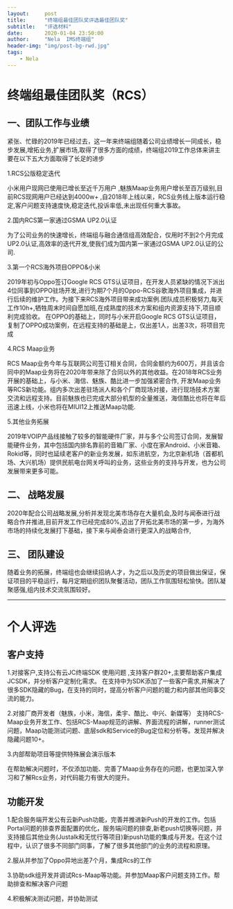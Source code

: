 ```yaml
---
layout:     post
title:      "终端组最佳团队奖评选最佳团队奖"
subtitle:   "评选材料"
date:       2020-01-04 23:50:00
author:     "Nela  IMS终端组"
header-img: "img/post-bg-rwd.jpg"
tags:
    - Nela
---
```


# 终端组最佳团队奖（RCS）

## 一、团队工作与业绩
紧张、忙碌的2019年已经过去，这一年来终端组随着公司业绩增长一同成长，稳步发展,增拓业务,扩展市场,取得了很多方面的成绩，终端组2019工作总体来讲主要在以下五大方面取得了长足的进步

1.RCS公版稳定迭代

小米用户现网已使用已增长至近千万用户 ,魅族Maap业务用户增长至百万级别,目前RCS现网用户已经达到4000w+ ,自2018年上线以来，RCS业务线上版本运行稳定,客户问题支持速度快,稳定迭代,投诉率低,未出现任何重大事故。

2.国内RCS第一家通过GSMA UP2.0认证

为了公司业务的快速增长，终端组与融合通信组高效配合，仅用时不到2个月完成UP2.0认证,高效率的迭代开发,使我们成为国内第一家通过GSMA UP2.0认证的公司.

3.第一个RCS海外项目OPPO&小米

2019年初与Oppo签订Google RCS GTS认证项目，在开发人员紧缺的情况下派出4位同事到OPPO驻场开发,进行为期7个月的Oppo-RCS谷歌海外项目集成，并进行后续的维护工作。为接下来RCS海外项目带来成功案例.团队成员积极努力,每天工作10h+,牺牲周末时间自愿加班,在成熟度的技术方案和组内资源支持下,项目顺利完成验收。
在OPPO的基础上，同时与小米开启Google RCS GTS认证项目，复制了OPPO成功案例，在远程支持的基础是上，仅出差1人，出差3次，将项目完成

4.RCS Maap业务

RCS Maap业务今年与互联网公司签订相关合同，合同金额约为600万，并且该合同中的Maap业务将在2020年带来除了合同以外的其他收益。在2018年RCS业务开展的基础上，与小米、海信、魅族、酷比进一步加强紧密合作, 开发Maap业务等RCS新功能。组内多次出差驻场派人和各个厂商现场对接，进行现场技术方案交流和远程支持。目前魅族也已完成大部分机型的全量推送，海信酷比也将在年后迅速上线，小米也将在MIUI12上推送Maap功能.

5.其他业务拓展

2019年VOIP产品线接触了较多的智能硬件厂家，并与多个公司签订合同，发展智能硬件业务，其中包括国内排名靠前的音箱厂家、小度在家Android、小米音箱、Rokid等，同时也延续老客户的新业务发展，如东进航空，为北京新机场（首都机场、大兴机场）提供民航电台网关呼叫的业务，这些业务的支持与开发，也为公司发展带来更多可能。

## 二、 战略发展

2020年配合公司战略发展,分析并发现北美市场存在大量机会,及时与闻泰进行战略合作并推进,目前开发工作已经完成80%,迈出了开拓北美市场的第一步，为海外市场的持续化发展打下基础，接下来与闻泰会进行更深入的战略合作,

## 三、 团队建设

随着业务的拓展，终端组也会继续招纳人才，为之后以及历史的项目做出保证，保证项目的平稳运行，每月定期组织团队聚餐活动，团队工作氛围轻松愉快。团队凝聚感强,组内技术交流氛围较好。
   
---- 
    
# 个人评选 

## 客户支持

1.对接客户,支持公有云JC终端SDK 使用问题 ,支持客户群20+,主要帮助客户集成JCSDK，并分析客户定制化需求。
在支持中为SDK添加了一些客户需求,并解决了很多SDK隐藏的Bug，在支持的同时，提高分析客户问题的能力和内部其他同事交流的能力。

2.对接厂商开发者（魅族，小米，海信，柔宇、酷比、中兴、新媒等）
支持RCS-Maap业务开发工作、包括RCS-Maap规范的讲解、界面流程的讲解，runner测试问题，Maap功能测试问题、底层sdk和Service的Bug定位和分析等。发现并解决隐藏问题10+。

3.内部帮助项目等提供特殊展会演示版本

在帮助解决问题时，不仅添加功能、完善了Maap业务存在的问题，也更加深入学习和了解Rcs业务，对代码能力有很大的提升。 

## 功能开发

1.配合服务端开发公有云新Push功能，完善并推进新Push的开发的工作。包括Portal问题的排查界面配置的优化，服务端问题的排查,新老push切换等问题，并支持接后其他业务(Justalk和无忧行等项目)新push功能的集成与开发。在这个过程中，认识了很多不同部门同事，了解了很多其他部门的业务的流程和原理。

2.服从并参加了Oppo异地出差7个月，集成Rcs的工作

3.协助sdk组开发并调试Rcs-Maap等功能。并参加Maap客户问题支持工作。帮助排查和解决客户问题

4.积极解决测试问题，并协助测试